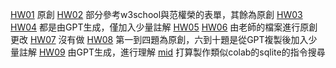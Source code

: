 [HW01](https://github.com/Shiraishidesu/_wp/blob/main/HomeWork/01)
原創
[HW02](https://github.com/Shiraishidesu/_wp/blob/main/HomeWork/02/02_sing_up.html)
部分參考w3school與范權榮的表單，其餘為原創
[HW03](https://github.com/Shiraishidesu/_wp/tree/main/HomeWork/03_java)
[HW04](https://github.com/Shiraishidesu/_wp/tree/main/HomeWork/04_java_pro)
都是由GPT生成，僅加入少量註解
[HW05](https://github.com/Shiraishidesu/_wp/blob/main/HomeWork/05/01-basic/oakMe2.js)
[HW06](https://github.com/Shiraishidesu/_wp/blob/main/HomeWork/06/01-sqliteHello/sqlite1.js)
由老師的檔案進行原創更改
[HW07]()
沒有做
[HW08](https://github.com/Shiraishidesu/_wp/tree/main/HomeWork/08_py)
第一到四題為原創，六到十題是從GPT複製後加入少量註解
[HW09](https://github.com/Shiraishidesu/_wp/tree/main/HomeWork/09/02-blogSignup)
由GPT生成，進行理解
[mid](https://github.com/Shiraishidesu/_wp/tree/main/HomeWork/mid/02-sqliteManager)
打算製作類似colab的sqlite的指令搜尋
